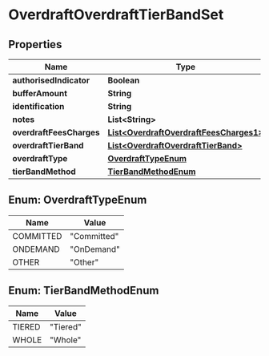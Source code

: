 
# OverdraftOverdraftTierBandSet

## Properties
Name | Type | Description | Notes
------------ | ------------- | ------------- | -------------
**authorisedIndicator** | **Boolean** |  |  [optional]
**bufferAmount** | **String** |  |  [optional]
**identification** | **String** |  |  [optional]
**notes** | **List&lt;String&gt;** |  |  [optional]
**overdraftFeesCharges** | [**List&lt;OverdraftOverdraftFeesCharges1&gt;**](OverdraftOverdraftFeesCharges1.md) |  |  [optional]
**overdraftTierBand** | [**List&lt;OverdraftOverdraftTierBand&gt;**](OverdraftOverdraftTierBand.md) |  |  [optional]
**overdraftType** | [**OverdraftTypeEnum**](#OverdraftTypeEnum) |  |  [optional]
**tierBandMethod** | [**TierBandMethodEnum**](#TierBandMethodEnum) |  |  [optional]


<a name="OverdraftTypeEnum"></a>
## Enum: OverdraftTypeEnum
Name | Value
---- | -----
COMMITTED | &quot;Committed&quot;
ONDEMAND | &quot;OnDemand&quot;
OTHER | &quot;Other&quot;


<a name="TierBandMethodEnum"></a>
## Enum: TierBandMethodEnum
Name | Value
---- | -----
TIERED | &quot;Tiered&quot;
WHOLE | &quot;Whole&quot;



